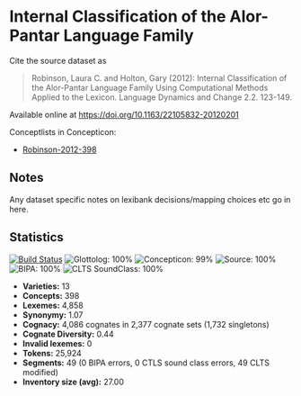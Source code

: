 # Internal Classification of the Alor-Pantar Language Family

Cite the source dataset as

> Robinson, Laura C. and Holton, Gary (2012): Internal Classification of the Alor-Pantar Language Family Using Computational Methods Applied to the Lexicon. Language Dynamics and Change 2.2. 123-149.

Available online at  https://doi.org/10.1163/22105832-20120201

Conceptlists in Concepticon:
- [Robinson-2012-398](http://concepticon.clld.org/contributions/Robinson-2012-398)

## Notes

Any dataset specific notes on lexibank decisions/mapping choices etc go in here.


## Statistics

[![Build Status](https://travis-ci.org/lexibank/robinsonap.svg?branch=master)](https://travis-ci.org/lexibank/robinsonap)
![Glottolog: 100%](https://img.shields.io/badge/Glottolog-100%25-brightgreen.svg "Glottolog: 100%")
![Concepticon: 99%](https://img.shields.io/badge/Concepticon-99%25-brightgreen.svg "Concepticon: 99%")
![Source: 100%](https://img.shields.io/badge/Source-100%25-brightgreen.svg "Source: 100%")
![BIPA: 100%](https://img.shields.io/badge/BIPA-100%25-brightgreen.svg "BIPA: 100%")
![CLTS SoundClass: 100%](https://img.shields.io/badge/CLTS%20SoundClass-100%25-brightgreen.svg "CLTS SoundClass: 100%")

- **Varieties:** 13
- **Concepts:** 398
- **Lexemes:** 4,858
- **Synonymy:** 1.07
- **Cognacy:** 4,086 cognates in 2,377 cognate sets (1,732 singletons)
- **Cognate Diversity:** 0.44
- **Invalid lexemes:** 0
- **Tokens:** 25,924
- **Segments:** 49 (0 BIPA errors, 0 CTLS sound class errors, 49 CLTS modified)
- **Inventory size (avg):** 27.00
